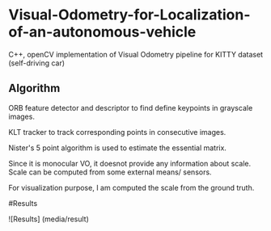 # Visual-Odometry-for-Localization-of-an-autonomous-vehicle

C++, openCV implementation of Visual Odometry pipeline for KITTY dataset (self-driving car)

## Algorithm

ORB feature detector and descriptor to find define keypoints in grayscale images.

KLT tracker to track corresponding points in consecutive images.

Nister's 5 point algorithm is used to estimate the essential matrix.

Since it is monocular VO, it doesnot provide any information about scale. Scale can be computed from some external means/ sensors. 

For visualization purpose, I am computed the scale from the ground truth.

#Results

![Results] (media/result)
